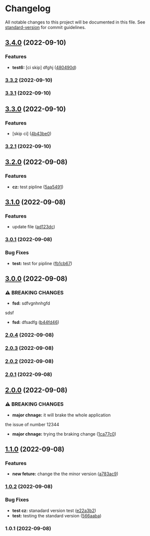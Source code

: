 # Changelog

All notable changes to this project will be documented in this file. See [standard-version](https://github.com/conventional-changelog/standard-version) for commit guidelines.

## [3.4.0](https://github.com/GorDavityan/demo-cz/compare/v3.3.2...v3.4.0) (2022-09-10)


### Features

* **test6:** [ci skip] dfghj ([480490d](https://github.com/GorDavityan/demo-cz/commit/480490d81d0b84b89db95f5e27f9040accfa122d))

### [3.3.2](https://github.com/GorDavityan/demo-cz/compare/v3.3.1...v3.3.2) (2022-09-10)

### [3.3.1](https://github.com/GorDavityan/demo-cz/compare/v3.3.0...v3.3.1) (2022-09-10)

## [3.3.0](https://github.com/GorDavityan/demo-cz/compare/v3.2.1...v3.3.0) (2022-09-10)


### Features

* [skip ci] ([4b43be0](https://github.com/GorDavityan/demo-cz/commit/4b43be02bde2618f00be82ac34f33b150fc34a39))

### [3.2.1](https://github.com/GorDavityan/demo-cz/compare/v3.2.0...v3.2.1) (2022-09-10)

## [3.2.0](https://github.com/GorDavityan/demo-cz/compare/v3.1.0...v3.2.0) (2022-09-08)


### Features

* **cz:** test pipline ([5aa5491](https://github.com/GorDavityan/demo-cz/commit/5aa549121467da97347bc94cf50ad6f1f22a6926))

## [3.1.0](https://github.com/GorDavityan/demo-cz/compare/v3.0.1...v3.1.0) (2022-09-08)


### Features

* update file ([ad123dc](https://github.com/GorDavityan/demo-cz/commit/ad123dc7b2877b0cf09aa428900ed741c29c0ecd))

### [3.0.1](https://github.com/GorDavityan/demo-cz/compare/v3.0.0...v3.0.1) (2022-09-08)


### Bug Fixes

* **test:** test for pipline ([fb1cb67](https://github.com/GorDavityan/demo-cz/commit/fb1cb67565e6f587f46d8dfa494b494c3be41e84))

## [3.0.0](https://github.com/GorDavityan/demo-cz/compare/v2.0.4...v3.0.0) (2022-09-08)


### ⚠ BREAKING CHANGES

* **fsd:** sdfvgnhnhgfd

sdsf

* **fsd:** dfsadfg ([b44fd46](https://github.com/GorDavityan/demo-cz/commit/b44fd46aff3bf30dbca2c2430ca8d16038b4d293))

### [2.0.4](https://github.com/GorDavityan/demo-cz/compare/v2.0.3...v2.0.4) (2022-09-08)

### [2.0.3](https://github.com/GorDavityan/demo-cz/compare/v2.0.2...v2.0.3) (2022-09-08)

### [2.0.2](https://github.com/GorDavityan/demo-cz/compare/v2.0.1...v2.0.2) (2022-09-08)

### [2.0.1](https://github.com/GorDavityan/demo-cz/compare/v2.0.0...v2.0.1) (2022-09-08)

## [2.0.0](https://github.com/GorDavityan/demo-cz/compare/v1.1.0...v2.0.0) (2022-09-08)


### ⚠ BREAKING CHANGES

* **major chnage:** it will brake the whole application

the issue of number 12344

* **major chnage:** trying the braking change ([1ca77c0](https://github.com/GorDavityan/demo-cz/commit/1ca77c06353a1c148e4aa15886aa5b5b318d59bb))

## [1.1.0](https://github.com/GorDavityan/demo-cz/compare/v1.0.2...v1.1.0) (2022-09-08)


### Features

* **new feture:** change the the minor version ([a783ac9](https://github.com/GorDavityan/demo-cz/commit/a783ac90fb71aef0c5b958acae7315295b546fbb))

### [1.0.2](https://github.com/GorDavityan/demo-cz/compare/v1.0.1...v1.0.2) (2022-09-08)


### Bug Fixes

* **test cz:** stanadard version test ([e22a3b2](https://github.com/GorDavityan/demo-cz/commit/e22a3b2732c2e9f2194a29f2ed7183b706ed47df))
* **test:** testing the standard version ([566aaba](https://github.com/GorDavityan/demo-cz/commit/566aaba4cdfef58fdaeec6c0ad4c84ba96699945))

### 1.0.1 (2022-09-08)
